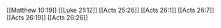[[Matthew 10:19]]
[[Luke 21:12]]
[[Acts 25:26]]
[[Acts 26:1]]
[[Acts 26:7]]
[[Acts 26:19]]
[[Acts 26:26]]
